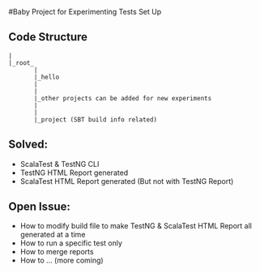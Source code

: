 #Baby Project for Experimenting Tests Set Up
## Code Structure
```
|
|_root_
       |
       |_hello
       |
       |
       |_other projects can be added for new experiments
       |
       |
       |_project (SBT build info related)
```

## Solved:
- ScalaTest & TestNG CLI
- TestNG HTML Report generated
- ScalaTest HTML Report generated (But not with TestNG Report)

## Open Issue:
- How to modify build file to make TestNG & ScalaTest HTML Report all generated at a time
- How to run a specific test only
- How to merge reports
- How to ... (more coming)
